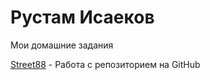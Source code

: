 

# Рустам Исаеков
Мои домашние задания

[Street88](https://rustam-isaekov.github.io/lesson/ "Моя готовая домагка") - Работа с репозиторием на GitHub
